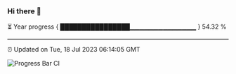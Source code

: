 ### Hi there 👋

⏳ Year progress { ████████████████▁▁▁▁▁▁▁▁▁▁▁▁▁▁ } 54.32 %

---

⏰ Updated on Tue, 18 Jul 2023 06:14:05 GMT

![Progress Bar CI](https://github.com/liununu/liununu/workflows/Progress%20Bar%20CI/badge.svg)
